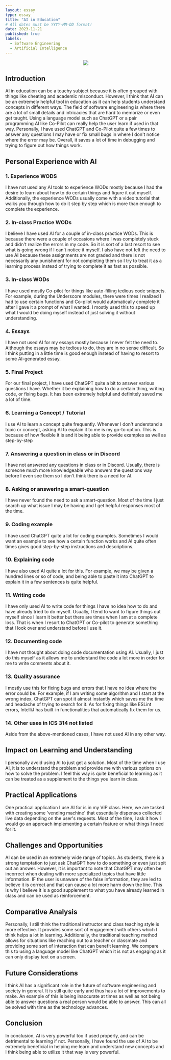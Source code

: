 ```yaml
---
layout: essay
type: essay
title: "AI in Education"
# All dates must be YYYY-MM-DD format!
date: 2023-11-21
published: true
labels:
  - Software Engineering
  - Artificial Intelligence
---
```

<p align="center">
<img class="img-fluid" src="../img/ai.jpg">
</p>

## Introduction
AI in education can be a touchy subject because it is often grouped with things like cheating and academic misconduct. However, I think that AI can be an extremely helpful tool in education as it can help students understand concepts in different ways. The field of software engineering is where there are a lot of small details and intricacies that are hard to memorize or even get taught. Using a language model such as ChatGPT or a pair programming AI like Co-Pilot can really help the user learn if used in that way. Personally, I have used ChatGPT and Co-Pilot quite a few times to answer any questions I may have or fix small bugs in where I don't notice where the error may be. Overall, it saves a lot of time in debugging and trying to figure out how things work.

## Personal Experience with AI
### 1. Experience WODS
I have not used any AI tools to experience WODs mostly because I had the desire to learn about how to do certain things and figure it out myself. Additionally, the experience WODs usually come with a video tutorial that walks you through how to do it step by step which is more than enough to complete the experience. 

### 2. In-class Practice WODs
I believe I have used AI for a couple of in-class practice WODs. This is because there were a couple of occasions where I was completely stuck and didn't realize the errors in my code. So it is sort of a last resort to see what is going wrong if I can't notice it myself. I also have not felt the need to use AI because these assignments are not graded and there is not necessarily any punishment for not completing them so I try to treat it as a learning process instead of trying to complete it as fast as possible. 

### 3. In-class WODs
I have used mostly Co-pilot for things like auto-filling tedious code snippets. For example, during the Underscore modules, there were times I realized I had to use certain functions and Co-pilot would automatically complete it after I gave it a prompt of what I wanted. I mostly used this to speed up what I would be doing myself instead of just solving it without understanding.

### 4. Essays
I have not used AI for my essays mostly because I never felt the need to. Although the essays may be tedious to do, they are in no sense difficult. So I think putting in a little time is good enough instead of having to resort to some AI-generated essay. 

### 5. Final Project
For our final project, I have used ChatGPT quite a bit to answer various questions I have. Whether it be explaining how to do a certain thing, writing code, or fixing bugs. It has been extremely helpful and definitely saved me a lot of time.

### 6. Learning a Concept / Tutorial
I use AI to learn a concept quite frequently. Whenever I don't understand a topic or concept, asking AI to explain it to me is my go-to option. This is because of how flexible it is and it being able to provide examples as well as step-by-step 

### 7. Answering a question in class or in Discord
I have not answered any questions in class or in Discord. Usually, there is someone much more knowledgeable who answers the questions way before I even see them so I don't think there is a need for AI.

### 8. Asking or answering a smart-question
I have never found the need to ask a smart-question. Most of the time I just search up what issue I may be having and I get helpful responses most of the time. 

### 9. Coding example
I have used ChatGPT quite a lot for coding examples. Sometimes I would want an example to see how a certain function works and AI quite often times gives good step-by-step instructions and descriptions. 

### 10. Explaining code
I have also used AI quite a lot for this. For example, we may be given a hundred lines or so of code, and being able to paste it into ChatGPT to explain it in a few sentences is quite helpful. 

### 11. Writing code
I have only used AI to write code for things I have no idea how to do and have already tried to do myself. Usually, I tend to want to figure things out myself since I learn it better but there are times when I am at a complete loss. That is when I resort to ChatGPT or Co-pilot to generate something that I look over and understand before I use it.

### 12. Documenting code
I have not thought about doing code documentation using AI. Usually, I just do this myself as it allows me to understand the code a lot more in order for me to write comments about it.

### 13. Quality assurance
I mostly use this for fixing bugs and errors that I have no idea where the error could be. For example, if I am writing some algorithm and I start at the wrong index, ChatGPT can spot it almost instantly which saves me the time and headache of trying to search for it. As for fixing things like ESLint errors, IntelliJ has built-in functionalities that automatically fix them for us. 

### 14. Other uses in ICS 314 not listed
Aside from the above-mentioned cases, I have not used AI in any other way. 

## Impact on Learning and Understanding
I personally avoid using AI to just get a solution. Most of the time when I use AI, it is to understand the problem and provide me with various options on how to solve the problem. I feel this way is quite beneficial to learning as it can be treated as a supplement to the things you learn in class. 

## Practical Applications
One practical application I use AI for is in my VIP class. Here, we are tasked with creating some 'vending machine' that essentially dispenses collected live data depending on the user's requests. Most of the time, I ask it how I would go an approach implementing a certain feature or what things I need for it. 

## Challenges and Opportunities
AI can be used in an extremely wide range of topics. As students, there is a strong temptation to just ask ChatGPT how to do something or even just spit out an answer. However, it is important to note that ChatGPT may often be incorrect when dealing with more specialized topics that have little information. IF the user is unaware of the false information, they are led to believe it is correct and that can cause a lot more harm down the line. This is why I believe it is a good supplement to what you have already learned in class and can be used as reinforcement.

## Comparative Analysis
Personally, I still think the traditional instructor and class teaching style is more effective. It provides some sort of engagement with others which I think helps a lot in learning. Additionally, the traditional teaching method allows for situations like reaching out to a teacher or classmate and providing some sort of interaction that can benefit learning. We compare this to using a language model like ChatGPT which it is not as engaging as it can only display text on a screen. 

## Future Considerations
I think AI has a significant role in the future of software engineering and society in general. It is still quite early and thus has a lot of improvements to make. An example of this is being inaccurate at times as well as not being able to answer questions a real person would be able to answer. This can all be solved with time as the technology advances. 

## Conclusion
In conclusion, AI is very powerful too if used properly, and can be detrimental to learning if not. Personally, I have found the use of AI to be extremely beneficial in helping me learn and understand new concepts and I think being able to utilize it that way is very powerful. 
